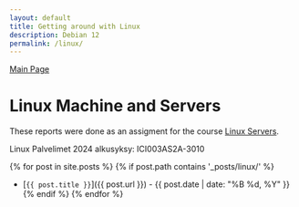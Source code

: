 ```yaml
---
layout: default
title: Getting around with Linux
description: Debian 12
permalink: /linux/
---
```


<a href="/">Main Page</a>

# Linux Machine and Servers

These reports were done as an assigment for the course [Linux Servers](https://terokarvinen.com/2024/linux-palvelimet-2024p1-alkusyksy-ici003as2a-3010/).

Linux Palvelimet 2024 alkusyksy: ICI003AS2A-3010

{% for post in site.posts %}
  {% if post.path contains '_posts/linux/' %}
- [`{{ post.title }}`]({{ post.url }}) - {{ post.date | date: "%B %d, %Y" }}
  {% endif %}
{% endfor %}
